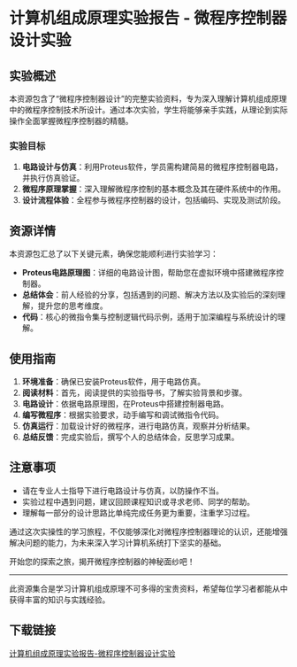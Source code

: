 # 计算机组成原理实验报告 - 微程序控制器设计实验

## 实验概述

本资源包含了“微程序控制器设计”的完整实验资料，专为深入理解计算机组成原理中的微程序控制技术所设计。通过本次实验，学生将能够亲手实践，从理论到实际操作全面掌握微程序控制器的精髓。

### 实验目标

1. **电路设计与仿真**：利用Proteus软件，学员需构建简易的微程序控制器电路，并执行仿真验证。
2. **微程序原理掌握**：深入理解微程序控制的基本概念及其在硬件系统中的作用。
3. **设计流程体验**：全程参与微程序控制器的设计，包括编码、实现及测试阶段。

## 资源详情

本资源包汇总了以下关键元素，确保您能顺利进行实验学习：

- **Proteus电路原理图**：详细的电路设计图，帮助您在虚拟环境中搭建微程序控制器。
- **总结体会**：前人经验的分享，包括遇到的问题、解决方法以及实验后的深刻理解，提升您的思考维度。
- **代码**：核心的微指令集与控制逻辑代码示例，适用于加深编程与系统设计的理解。

## 使用指南

1. **环境准备**：确保已安装Proteus软件，用于电路仿真。
2. **阅读材料**：首先，阅读提供的实验指导书，了解实验背景和步骤。
3. **电路设计**：依据电路原理图，在Proteus中搭建控制器电路。
4. **编写微程序**：根据实验要求，动手编写和调试微指令代码。
5. **仿真运行**：加载设计好的微程序，进行电路仿真，观察并分析结果。
6. **总结反馈**：完成实验后，撰写个人的总结体会，反思学习成果。

## 注意事项

- 请在专业人士指导下进行电路设计与仿真，以防操作不当。
- 实验过程中遇到问题，建议回顾课程知识或寻求老师、同学的帮助。
- 理解每一部分的设计思路比单纯完成任务更为重要，注重学习过程。

通过这次实操性的学习旅程，不仅能够深化对微程序控制器理论的认识，还能增强解决问题的能力，为未来深入学习计算机系统打下坚实的基础。

开始您的探索之旅，揭开微程序控制器的神秘面纱吧！

---

此资源集合是学习计算机组成原理不可多得的宝贵资料，希望每位学习者都能从中获得丰富的知识与实践经验。

## 下载链接

[计算机组成原理实验报告-微程序控制器设计实验](https://pan.quark.cn/s/2fcec9cdf69b)